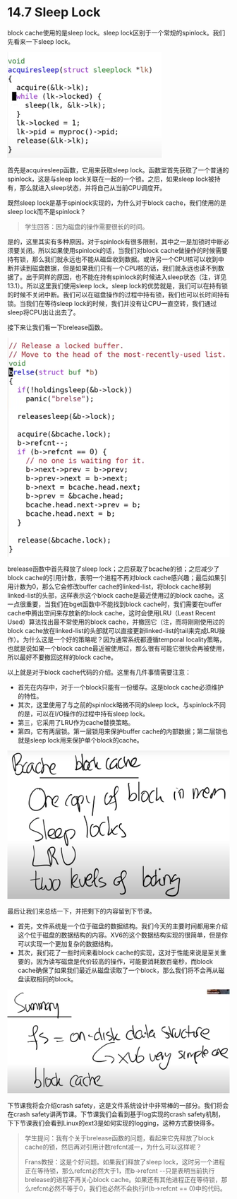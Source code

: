 # 14.7 Sleep Lock

block cache使用的是sleep lock。sleep lock区别于一个常规的spinlock。我们先看来一下sleep lock。

![](<../gitbook/assets/image (535).png>)

首先是acquiresleep函数，它用来获取sleep lock。函数里首先获取了一个普通的spinlock，这是与sleep lock关联在一起的一个锁。之后，如果sleep lock被持有，那么就进入sleep状态，并将自己从当前CPU调度开。

既然sleep lock是基于spinlock实现的，为什么对于block cache，我们使用的是sleep lock而不是spinlock？

> 学生回答：因为磁盘的操作需要很长的时间。

是的，这里其实有多种原因。对于spinlock有很多限制，其中之一是加锁时中断必须要关闭。所以如果使用spinlock的话，当我们对block cache做操作的时候需要持有锁，那么我们就永远也不能从磁盘收到数据。或许另一个CPU核可以收到中断并读到磁盘数据，但是如果我们只有一个CPU核的话，我们就永远也读不到数据了。出于同样的原因，也不能在持有spinlock的时候进入sleep状态（注，详见13.1）。所以这里我们使用sleep lock。sleep lock的优势就是，我们可以在持有锁的时候不关闭中断。我们可以在磁盘操作的过程中持有锁，我们也可以长时间持有锁。当我们在等待sleep lock的时候，我们并没有让CPU一直空转，我们通过sleep将CPU出让出去了。

接下来让我们看一下brelease函数。

![](<../gitbook/assets/image (613).png>)

brelease函数中首先释放了sleep lock；之后获取了bcache的锁；之后减少了block cache的引用计数，表明一个进程不再对block cache感兴趣；最后如果引用计数为0，那么它会修改buffer cache的linked-list，将block cache移到linked-list的头部，这样表示这个block cache是最近使用过的block cache。这一点很重要，当我们在bget函数中不能找到block cache时，我们需要在buffer cache中腾出空间来存放新的block cache，这时会使用LRU（Least Recent Used）算法找出最不常使用的block cache，并撤回它（注，而将刚刚使用过的block cache放在linked-list的头部就可以直接更新linked-list的tail来完成LRU操作）。为什么这是一个好的策略呢？因为通常系统都遵循temporal locality策略，也就是说如果一个block cache最近被使用过，那么很有可能它很快会再被使用，所以最好不要撤回这样的block cache。

以上就是对于block cache代码的介绍。这里有几件事情需要注意：

* 首先在内存中，对于一个block只能有一份缓存。这是block cache必须维护的特性。
* 其次，这里使用了与之前的spinlock略微不同的sleep lock。与spinlock不同的是，可以在I/O操作的过程中持有sleep lock。
* 第三，它采用了LRU作为cache替换策略。
* 第四，它有两层锁。第一层锁用来保护buffer cache的内部数据；第二层锁也就是sleep lock用来保护单个block的cache。

![](<../gitbook/assets/image (530).png>)

最后让我们来总结一下，并把剩下的内容留到下节课。

* 首先，文件系统是一个位于磁盘的数据结构。我们今天的主要时间都用来介绍这个位于磁盘的数据结构的内容。XV6的这个数据结构实现的很简单，但是你可以实现一个更加复杂的数据结构。
* 其次，我们花了一些时间来看block cache的实现，这对于性能来说是至关重要的，因为读写磁盘是代价较高的操作，可能要消耗数百毫秒，而block cache确保了如果我们最近从磁盘读取了一个block，那么我们将不会再从磁盘读取相同的block。

![](<../gitbook/assets/image (513).png>)

下节课我将会介绍crash safety，这是文件系统设计中非常棒的一部分。我们将会在crash safety讲两节课。下节课我们会看到基于log实现的crash safety机制，下下节课我们会看到Linux的ext3是如何实现的logging，这种方式要快得多。

> 学生提问：我有个关于brelease函数的问题，看起来它先释放了block cache的锁，然后再对引用计数refcnt减一，为什么可以这样呢？
>
> Frans教授：这是个好问题。如果我们释放了sleep lock，这时另一个进程正在等待锁，那么refcnt必然大于1，而b->refcnt --只是表明当前执行brelease的进程不再关心block cache。如果还有其他进程正在等待锁，那么refcnt必然不等于0，我们也必然不会执行if(b->refcnt == 0)中的代码。
